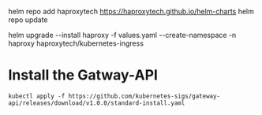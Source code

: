 helm repo add haproxytech https://haproxytech.github.io/helm-charts
helm repo update

helm upgrade --install haproxy -f values.yaml --create-namespace -n haproxy haproxytech/kubernetes-ingress 
# Install the Gatway-API

~~~
kubectl apply -f https://github.com/kubernetes-sigs/gateway-api/releases/download/v1.0.0/standard-install.yaml
~~~

